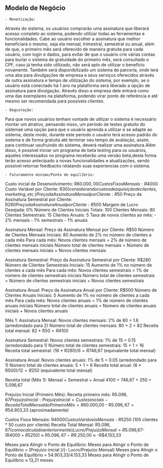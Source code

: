 ## Modelo de Negócio

	- Monetização:
Através do sistema, os usuários comprarão uma assinatura que liberará acesso completo ao sistema, podendo utilizar todas as ferramentas e funcionalidades. Cabe ao usuário escolher a assinatura que melhor beneficiará o mesmo, seja ela mensal, trimestral, semestral ou anual, além de que, o primeiro mês será oferecido de maneira gratuita para cada usuário, com login e dados, para evitar de que o usuário crie várias contas para burlar o sistema de gratuidade do primeiro mês, será consultado o CPF, caso já tenha sido utilizado, não será apto de utilizar o benefício novamente.
Também será disponibilizado um sistema de parceria, onde terá uma aba para divulgações de empresa e seus serviços oferecidos através de outra assinatura e tempo de utilização do sistema, por exemplo, se o usuário está conectado há 1 ano na plataforma será liberado a opção de assinatura para divulgação. 
Através disso a empresa dele entrará como uma das exemplares na plataforma, podendo virar ponto de referência e até mesmo ser recomendada para possíveis clientes.

	- Degustação:
Para que novos usuários tenham vontade de utilizar o sistema é necessário montar um atrativo, pensando nisso, um período de testes gratuito do sistemaé uma opção para que o usuário aprenda a utilizar e se adapte ao sistema, deste modo, durante este período o usuário terá acesso padrão do sistema e de forma gratuita até terminar seu tempo de avaliação, assim, para continuar usufruindo do sistema, deverá realizar uma assinatura.Além disso, é possível iniciar um programa de beta testing para os usuários, aqueles interessados no programa receberão uma versão beta,desta forma terão acesso antecipado a novas funcionalidades e atualizações, sendo possível retornar feedbacks relatando suas experiencias com o sistema.

	- Faturamento mínimo/Ponto de equilíbrio:
Custo inicial de Desenvolvimento: R$60.000,00
Custos Fixos Mensais: R$4000
Custo Variável por Cliente: R$30 (considerando custos de aquisição de clientes, marketing, etc.)
Preço da Assinatura Mensal por Cliente: R$50
Preço da Assinatura Semestral por Cliente: R$280
Preço da Assinatura Anual por Cliente: R$500
Margem de Lucro Desejada: 0%
Número de Clientes Iniciais Totais: 100
Clientes Mensais: 80
Clientes Semestrais: 15
Clientes Anuais: 5
Taxa de novos clientes ao mês:
	- 2% mensais
	- 1% semestrais
	- 1% anuais</br>

Assinatura Mensal:
Preço da Assinatura Mensal por Cliente: R$50
Número de Clientes Mensais Iniciais: 80
Aumento de 2% no número de clientes a cada mês
Para cada mês:
Novos clientes mensais = 2% de número de clientes mensais iniciais
Número total de clientes mensais = Número de clientes mensais iniciais + Novos clientes mensais

Assinatura Semestral:
Preço da Assinatura Semestral por Cliente: R$280
Número de Clientes Semestrais Iniciais: 15
Aumento de 1% no número de clientes a cada mês
Para cada mês:
Novos clientes semestrais = 1% de número de clientes semestrais iniciais
Número total de clientes semestrais = Número de clientes semestrais iniciais + Novos clientes semestrais

Assinatura Anual:
Preço da Assinatura Anual por Cliente: R$500
Número de Clientes Anuais Iniciais: 5
Aumento de 1% no número de clientes a cada mês
Para cada mês:
Novos clientes anuais = 1% de número de clientes anuais iniciais
Número total de clientes anuais = Número de clientes anuais iniciais + Novos clientes anuais

Mês 1:
Assinatura Mensal:
Novos clientes mensais: 2% de 80 = 1.6 (arredondado para 2)
Número total de clientes mensais: 80 + 2 = 82
Receita total mensal: 82 * R$50 = R$4100

Assinatura Semestral:
Novos clientes semestrais: 1% de 15 = 0.15 (arredondado para 1)
Número total de clientes semestrais: 15 + 1 = 16
Receita total semestral: (16 * R$280) / 6 = R$746,67 (equivalente total mensal)

Assinatura Anual:
Novos clientes anuais: 1% de 5 = 0.05 (arredondado para 1)
Número total de clientes anuais: 5 + 1 = 6
Receita total anual: (6 * R$500) / 12 = R$250 (equivalente total mensal)

Receita total (Mês 1):
Mensal + Semestral + Anual
4100 + 746,67 + 250 = 5.096,67

Prejuízo Inicial (Primeiro Mês):
Receita primeiro mês: R$5.096,67
Prejuízo Inicial:
Prejuízo Inicial = Custos iniciais - Receita Total Mensal do Primeiro Mês 
= R$60.000,00 - R$5.096,67
= R$54.903,33 (aproximadamente)

Custos Fixos Mensais: R$4000
Custos Variáveis Mensais: R$5250 (105 clientes * 50 custo por cliente)
Receita Total Mensal: R$5.096,67 (como calculado anteriormente)
Lucro/Prejuízo Mensal = R$5.096,67- (R$4000 + R$5250)
≈ R$5.096,67 - R$9.250,00 ≈ -R$4.153,33

Meses para Atingir o Ponto de Equilíbrio:
Meses para Atingir o Ponto de Equilíbrio = (Prejuízo inicial )/(- Lucro/Prejuízo Mensal)
Meses para Atingir o Ponto de Equilíbrio = 54.903,33/4.153,33
Meses para Atingir o Ponto de Equilíbrio ≈ 13,21 meses
